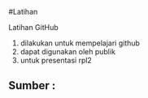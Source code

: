 #Latihan

Latihan GitHub
1. dilakukan untuk mempelajari github
2. dapat digunakan oleh publik
3. untuk presentasi rpl2

Sumber :
-